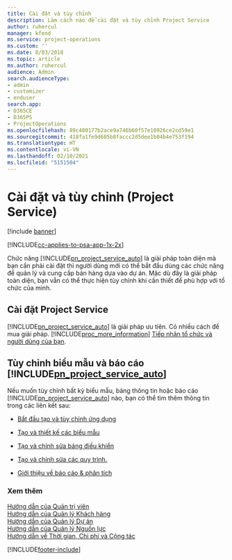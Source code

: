 ```yaml
---
title: Cài đặt và tùy chỉnh
description: Làm cách nào để cài đặt và tùy chỉnh Project Service
author: ruhercul
manager: kfend
ms.service: project-operations
ms.custom: ''
ms.date: 8/03/2018
ms.topic: article
ms.author: ruhercul
audience: Admin
search.audienceType:
- admin
- customizer
- enduser
search.app:
- D365CE
- D365PS
- ProjectOperations
ms.openlocfilehash: 89c480177b2ace9a746b60f57e10926ce2cd59e1
ms.sourcegitcommit: 418fa1fe9d605b8faccc2d5dee1b04b4e753f194
ms.translationtype: HT
ms.contentlocale: vi-VN
ms.lasthandoff: 02/10/2021
ms.locfileid: "5151504"
---
```

# <a name="install-and-customize-project-service"></a>Cài đặt và tùy chỉnh (Project Service)

[!include [banner](../includes/psa-now-project-operations.md)]

[!INCLUDE[cc-applies-to-psa-app-1x-2x](../includes/cc-applies-to-psa-app-1x-2x.md)]

Chức năng [!INCLUDE[pn_project_service_auto](../includes/pn-project-service-auto.md)] là giải pháp toàn diện mà bạn cần phải cài đặt thì người dùng mới có thể bắt đầu dùng các chức năng để quản lý và cung cấp bán hàng dựa vào dự án. Mặc dù đây là giải pháp toàn diện, bạn vẫn có thể thực hiện tùy chỉnh khi cần thiết để phù hợp với tổ chức của mình.  
<!-- TODO: I expect to find the information on how to get and install this here. Please find that and add it here. Same for Project Service.--> 
  
## <a name="install-project-service"></a>Cài đặt Project Service  
 [!INCLUDE[pn_project_service_auto](../includes/pn-project-service-auto.md)] là giải pháp ưu tiên. Có nhiều cách để mua giải pháp. [!INCLUDE[proc_more_information](../includes/proc-more-information.md)] [Tiếp nhận tổ chức và người dùng của bạn](https://docs.microsoft.com/dynamics365/customerengagement/on-premises/admin/onboard-your-organization-and-users-to-dynamics-365-online).  
  
## <a name="customize-pn_project_service_auto-forms-and-reports"></a>Tùy chỉnh biểu mẫu và báo cáo [!INCLUDE[pn_project_service_auto](../includes/pn-project-service-auto.md)]  
 Nếu muốn tùy chỉnh bất kỳ biểu mẫu, bảng thông tin hoặc báo cáo [!INCLUDE[pn_project_service_auto](../includes/pn-project-service-auto.md)] nào, bạn có thể tìm thêm thông tin trong các liên kết sau:  
  
- [Bắt đầu tạo và tùy chỉnh ứng dụng](https://docs.microsoft.com/dynamics365/customerengagement/on-premises/customize/getting-started-customization)  
  
- [Tạo và thiết kế các biểu mẫu](https://docs.microsoft.com/dynamics365/customerengagement/on-premises/customize/create-design-forms)  
  
- [Tạo và chỉnh sửa bảng điều khiển](https://docs.microsoft.com/dynamics365/customerengagement/on-premises/customize/create-edit-dashboards)  
  
- [Tạo và chỉnh sửa các quy trình.](https://docs.microsoft.com/dynamics365/customerengagement/on-premises/customize/guide-staff-through-common-tasks-processes)  
  
- [Giới thiệu về báo cáo & phân tích](https://docs.microsoft.com/dynamics365/customerengagement/on-premises/analytics/reporting-analytics-with-dynamics-365)  
  
### <a name="see-also"></a>Xem thêm  
 [Hướng dẫn của Quản trị viên](../psa/admin-guide.md)   
 [Hướng dẫn của Quản lý Khách hàng](../psa/account-manager-guide.md)   
 [Hướng dẫn của Quản lý Dự án](../psa/project-manager-guide.md)   
 [Hướng dẫn của Quản lý Nguồn lực](../psa/resource-manager-guide.md)   
 [Hướng dẫn về Thời gian, Chi phí và Cộng tác](../psa/time-expense-collaboration-guide.md)


[!INCLUDE[footer-include](../includes/footer-banner.md)]